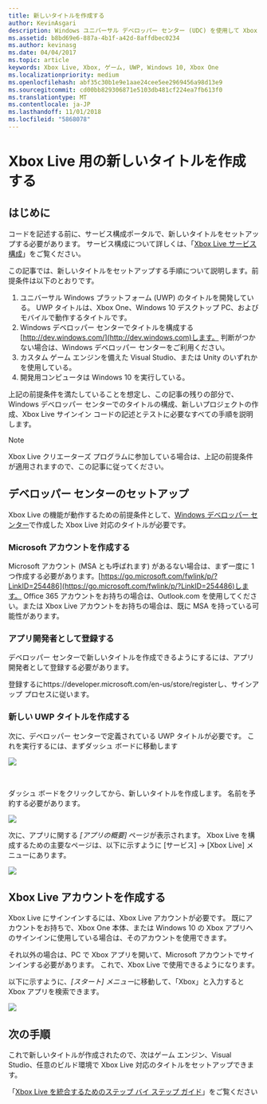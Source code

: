 ```yaml
---
title: 新しいタイトルを作成する
author: KevinAsgari
description: Windows ユニバーサル デベロッパー センター (UDC) を使用して Xbox Live 用の新しいタイトルを作成する方法について説明します。
ms.assetid: b8bd69e6-887a-4b1f-a42d-8affdbec0234
ms.author: kevinasg
ms.date: 04/04/2017
ms.topic: article
keywords: Xbox Live, Xbox, ゲーム, UWP, Windows 10, Xbox One
ms.localizationpriority: medium
ms.openlocfilehash: abf35c30b1e9e1aae24cee5ee2969456a98d13e9
ms.sourcegitcommit: cd00bb829306871e5103db481cf224ea7fb613f0
ms.translationtype: MT
ms.contentlocale: ja-JP
ms.lasthandoff: 11/01/2018
ms.locfileid: "5868078"
---
```

# <a name="create-a-new-title-for-xbox-live"></a>Xbox Live 用の新しいタイトルを作成する

## <a name="introduction"></a>はじめに

コードを記述する前に、サービス構成ポータルで、新しいタイトルをセットアップする必要があります。  サービス構成について詳しくは、「[Xbox Live サービス構成](../xbox-live-service-configuration.md)」をご覧ください。

この記事では、新しいタイトルをセットアップする手順について説明します。前提条件は以下のとおりです。

1. ユニバーサル Windows プラットフォーム (UWP) のタイトルを開発している。  UWP タイトルは、Xbox One、Windows 10 デスクトップ PC、およびモバイルで動作するタイトルです。
2. Windows デベロッパー センターでタイトルを構成する[http://dev.windows.com/](http://dev.windows.com)します。  判断がつかない場合は、Windows デベロッパー センターをご利用ください。
3. カスタム ゲーム エンジンを備えた Visual Studio、または Unity のいずれかを使用している。
4. 開発用コンピュータは Windows 10 を実行している。

上記の前提条件を満たしていることを想定し、この記事の残りの部分で、Windows デベロッパー センターでのタイトルの構成、新しいプロジェクトの作成、Xbox Live サインイン コードの記述とテストに必要なすべての手順を説明します。

> [!NOTE]
> Xbox Live クリエーターズ プログラムに参加している場合は、上記の前提条件が適用されますので、この記事に従ってください。

## <a name="dev-center-setup"></a>デベロッパー センターのセットアップ

Xbox Live の機能が動作するための前提条件として、[Windows デベロッパー センター](http://dev.windows.com)で作成した Xbox Live 対応のタイトルが必要です。

### <a name="create-a-microsoft-account"></a>Microsoft アカウントを作成する
Microsoft アカウント (MSA とも呼ばれます) があるない場合は、まず一度に 1 つ作成する必要があります。[https://go.microsoft.com/fwlink/p/?LinkID=254486](https://go.microsoft.com/fwlink/p/?LinkID=254486)します。  Office 365 アカウントをお持ちの場合は、Outlook.com を使用してください。または Xbox Live アカウントをお持ちの場合は、既に MSA を持っている可能性があります。

### <a name="register-as-an-app-developer"></a>アプリ開発者として登録する
デベロッパー センターで新しいタイトルを作成できるようにするには、アプリ開発者として登録する必要があります。

登録するにhttps://developer.microsoft.com/en-us/store/registerし、サインアップ プロセスに従います。

### <a name="create-a-new-uwp-title"></a>新しい UWP タイトルを作成する
次に、デベロッパー センターで定義されている UWP タイトルが必要です。  これを実行するには、まずダッシュ ボードに移動します

![](../images/getting_started/first_xbltitle_dashboard.png)

<p>
</p>
<br>
<p>
</p>

ダッシュ ボードをクリックしてから、新しいタイトルを作成します。  名前を予約する必要があります。

![](../images/getting_started/first_xbltitle_newapp.png)

次に、アプリに関する *[アプリの概要]* ページが表示されます。  Xbox Live を構成するための主要なページは、以下に示すように [サービス] -> [Xbox Live] メニューにあります。

![](../images/getting_started/first_xbltitle_leftnav.png)

<div id="createxblaccount"></div>

## <a name="create-an-xbox-live-account"></a>Xbox Live アカウントを作成する
Xbox Live にサインインするには、Xbox Live アカウントが必要です。  既にアカウントをお持ちで、Xbox One 本体、または Windows 10 の Xbox アプリへのサインインに使用している場合は、そのアカウントを使用できます。

それ以外の場合は、PC で Xbox アプリを開いて、Microsoft アカウントでサインインする必要があります。  これで、Xbox Live で使用できるようになります。

以下に示すように、*[スタート] メニュー*に移動して、「Xbox」と入力すると Xbox アプリを検索できます。

![](../images/getting_started/first_xbltitle_xboxapp.png)

## <a name="next-steps"></a>次の手順
これで新しいタイトルが作成されたので、次はゲーム エンジン、Visual Studio、任意のビルド環境で Xbox Live 対応のタイトルをセットアップできます。

「[Xbox Live を統合するためのステップ バイ ステップ ガイド](partners-step-by-step-guide.md)」をご覧ください
